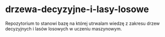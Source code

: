 # drzewa-decyzyjne-i-lasy-losowe
Repozytorium to stanowi bazę na której utrwalam wiedzę z zakresu drzew decyzyjnych i lasów losowych w uczeniu maszynowym.
